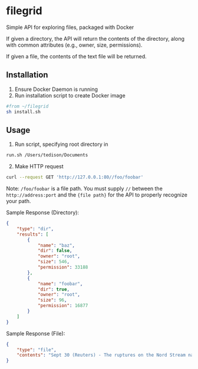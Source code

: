 # filegrid
Simple API for exploring files, packaged with Docker

If given a directory, the API will return the contents of the directory, along with common attributes (e.g., owner, size, permissions).

If given a file, the contents of the text file will be returned.

## Installation
1. Ensure Docker Daemon is running
2. Run installation script to create Docker image
```bash
#from ~/filegrid
sh install.sh
```

## Usage
1. Run script, specifying root directory in
```bash
run.sh /Users/tedison/Documents
```
2. Make HTTP request
```bash
curl --request GET 'http://127.0.0.1:80//foo/foobar'
```
Note: `/foo/foobar` is a file path. You must supply `//` between the `http://address:port` and the `{file path}` for the API to properly recognize your path.

Sample Response (Directory):
```json
{
    "type": "dir",
    "results": [
        {
            "name": "baz",
            "dir": false,
            "owner": "root",
            "size": 546,
            "permission": 33188
        },
        {
            "name": "foobar",
            "dir": true,
            "owner": "root",
            "size": 96,
            "permission": 16877
        }
    ]
}
```

Sample Response (File):
```json
{
    "type": "file",
    "contents": "Sept 30 (Reuters) - The ruptures on the Nord Stream natural gas pipeline system under the Baltic Sea have led to what is likely the biggest single release of climate-damaging methane ever recorded, the United Nations Environment Programme said on Friday.\n\nA huge plume of highly concentrated methane, a greenhouse gas far more potent but shorter-lived than carbon dioxide, was detected in an analysis this week of satellite imagery by researchers associated with UNEP's International Methane Emissions Observatory, or IMEO, the organization said."
}
```